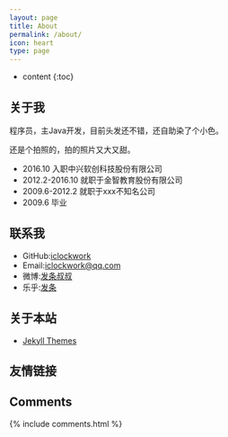 ```yaml
---
layout: page
title: About
permalink: /about/
icon: heart
type: page
---
```


* content
{:toc}

## 关于我

程序员，主Java开发，目前头发还不错，还自助染了个小色。

还是个拍照的，拍的照片又大又甜。

* 2016.10 入职中兴软创科技股份有限公司
* 2012.2-2016.10 就职于金智教育股份有限公司
* 2009.6-2012.2 就职于xxx不知名公司
* 2009.6 毕业

## 联系我

* GitHub:[iclockwork](https://github.com/iclockwork)
* Email:iclockwork@qq.com
* 微博:[发条叔叔](http://weibo.com/clockspace)
* 乐乎:[发条](http://iclockwork.lofter.com)

## 关于本站

* [Jekyll Themes](https://github.com/Gaohaoyang/gaohaoyang.github.io)

## 友情链接

## Comments

{% include comments.html %}
